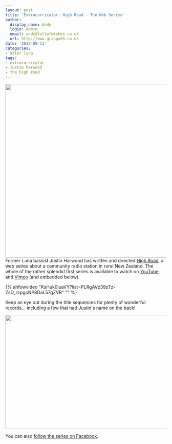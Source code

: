 ```yaml
---
layout: post
title: 'Extracurricular: High Road - The Web Series'
author:
  display_name: Andy
  login: admin
  email: andy@fullofwishes.co.uk
  url: http://www.grange85.co.uk
date: '2013-09-11'
categories:
- after luna
tags:
- extracurricular
- justin harwood
- the high road
---
```

<p><img src="https://media.fullofwishes.co.uk/00-misc/pictures/highroad-poster.jpg" width="960" height="540" class="aligncenter" /><br />
Former Luna bassist Justin Harwood has written and directed <a href="http://highroadwebseries.com">High Road</a>, a web seires about a community radio station in rural New Zealand. The whole of the rather splendid first series is available to watch on <a href="http://www.youtube.com/watch?v=KsHuk0iuaVY&feature=share&list=PLRgAVz39zTz-ZsD_rzpgcNP8DaL57gZVB">YouTube</a> and <a href="https://vimeo.com/channels/575275">Vimeo</a> (and embedded below).</p>

{% ahfowvideo "KsHuk0iuaVY?list=PLRgAVz39zTz-ZsD_rzpgcNP8DaL57gZVB" "" %}

<p>Keep an eye out during the title sequences for plenty of wonderful records... including a few that had Justin's name on the back!</p>
<p><img src="https://media.fullofwishes.co.uk/00-misc/pictures/highroad-screengrab.jpg" width="641" height="354" class="aligncenter" /></p>
<p>You can also <a href="https://www.facebook.com/highroadthewebseries">follow the series on Facebook</a>.</p>
